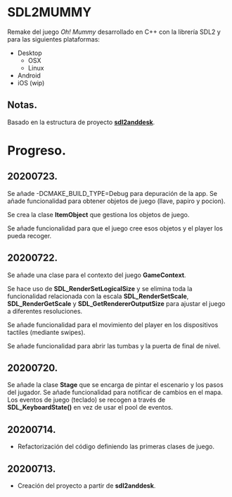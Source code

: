 # SDL2MUMMY
Remake del juego *Oh! Mummy* desarrollado en C++ con la librería SDL2 y para las siguientes plataformas:
* Desktop  
    * OSX
    * Linux
* Android
* iOS (wip)

## Notas.
Basado en la estructura de proyecto [**sdl2anddesk**](https://github.com/programatta/sdl2anddesk.git).

# Progreso.
## 20200723.
Se añade -DCMAKE_BUILD_TYPE=Debug para depuración de la app.
Se añade funcionalidad para obtener objetos de juego (llave, papiro y pocion).

Se crea la clase **ItemObject** que gestiona los objetos de juego.

Se añade funcionalidad para que el juego cree esos objetos y el player los pueda recoger.


## 20200722.
Se añade una clase para el contexto del juego **GameContext**.

Se hace uso de **SDL_RenderSetLogicalSize** y se elimina toda la funcionalidad relacionada con la escala **SDL_RenderSetScale**, **SDL_RenderGetScale** y **SDL_GetRendererOutputSize** para ajustar el juego a diferentes resoluciones.

Se añade funcionalidad para el movimiento del player en los dispositivos tactiles (mediante swipes).

Se añade funcionalidad para abrir las tumbas y la puerta de final de nivel.

## 20200720.
Se añade la clase **Stage** que se encarga de pintar el escenario y los pasos del jugador.
Se añade funcionalidad para notificar de cambios en el mapa.
Los eventos de juego (teclado) se recogen a través de **SDL_KeyboardState()** en vez de usar el pool de eventos.

## 20200714.
* Refactorización del código definiendo las primeras clases de juego. 

## 20200713.
* Creación del proyecto a partir de **sdl2anddesk**.
